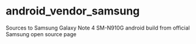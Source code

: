 # android_vendor_samsung
Sources to Samsung Galaxy Note 4 SM-N910G android build from official Samsung open source page
